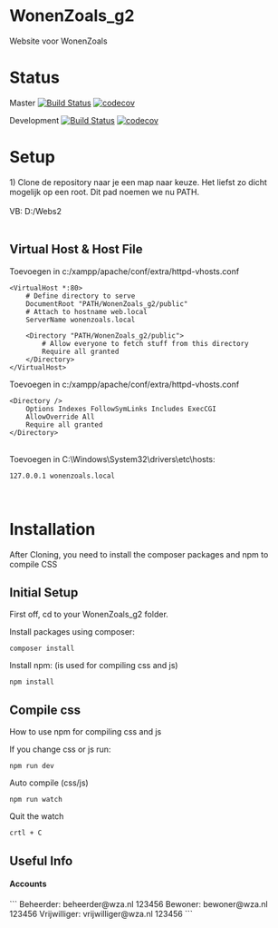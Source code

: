 # WonenZoals_g2 
Website voor WonenZoals

<h1>Status</h1>

Master 
[![Build Status](https://travis-ci.com/AvansMartijn/WonenZoals_g2.svg?token=cMYcmim3J5pom6ekzBWX&branch=master)](https://travis-ci.com/AvansMartijn/WonenZoals_g2)
[![codecov](https://codecov.io/gh/AvansMartijn/WonenZoals_g2/branch/master/graph/badge.svg?token=UaYpwLMjU7)](https://codecov.io/gh/AvansMartijn/WonenZoals_g2)

Development
[![Build Status](https://travis-ci.com/AvansMartijn/WonenZoals_g2.svg?token=cMYcmim3J5pom6ekzBWX&branch=development)](https://travis-ci.com/AvansMartijn/WonenZoals_g2)
[![codecov](https://codecov.io/gh/AvansMartijn/WonenZoals_g2/branch/development/graph/badge.svg?token=UaYpwLMjU7)](https://codecov.io/gh/AvansMartijn/WonenZoals_g2)
<br>
<h1>Setup</h1>
1) Clone de repository naar je een map naar keuze. Het liefst zo dicht mogelijk op een root. Dit pad noemen we nu PATH.<br> <br>
VB: D:/Webs2 <br> <br>
<H2>Virtual Host & Host File</H2>
Toevoegen in c:/xampp/apache/conf/extra/httpd-vhosts.conf

```
<VirtualHost *:80>
    # Define directory to serve
    DocumentRoot "PATH/WonenZoals_g2/public"
    # Attach to hostname web.local
    ServerName wonenzoals.local

    <Directory "PATH/WonenZoals_g2/public">
        # Allow everyone to fetch stuff from this directory
        Require all granted
    </Directory>
</VirtualHost>
```

Toevoegen in c:/xampp/apache/conf/extra/httpd-vhosts.conf

```
<Directory />
    Options Indexes FollowSymLinks Includes ExecCGI
    AllowOverride All
    Require all granted
</Directory>
```

<br>
Toevoegen in C:\Windows\System32\drivers\etc\hosts: <br>

```
127.0.0.1 wonenzoals.local
```
<br>


<h1>Installation</h1>

After Cloning, you need to install the composer packages and npm to compile CSS

<h2>Initial Setup</h2>

First off, cd to your WonenZoals_g2 folder.

Install packages using composer:

```
composer install
```
Install npm: (is used for compiling css and js) 
```
npm install
```
<h2>Compile css</h2>

How to use npm for compiling css and js

If you change css or js run:
```
npm run dev
```

Auto compile (css/js)

```
npm run watch
```

Quit the watch 

```
crtl + C
```

<h2>Useful Info</h2>

<h4>Accounts</h4>
```
Beheerder: beheerder@wza.nl 123456
Bewoner: bewoner@wza.nl 123456
Vrijwilliger: vrijwilliger@wza.nl 123456
```
